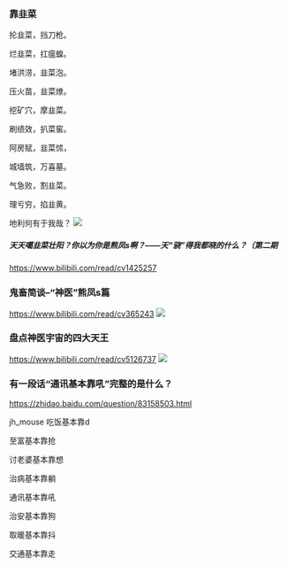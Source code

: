 ### 靠韭菜
抡韭菜，挡刀枪。

烂韭菜，扛瘟蝗。

堵洪涝，韭菜泡。

压火苗，韭菜燎。

挖矿穴，摩韭菜。

刷绩效，扒菜窖。

阿房赋，韭菜怵，

城墙筑，万喜墓。

气急败，割韭菜。

理亏穷，掐韭黄。

地利何有于我哉？
![](https://i0.hdslb.com/bfs/article/6a4a1cfecb4d9ceba7ba64bc32147c8ba2dca48a.jpg)
##### 天天噶韭菜壮阳？你以为你是熊凤s啊？——天“骁”得我都晓的什么？（第二期
https://www.bilibili.com/read/cv1425257

### 鬼畜简谈–“神医”熊凤s篇
https://www.bilibili.com/read/cv365243
![](https://i0.hdslb.com/bfs/article/22a01eba8d73c2552a7a061f40f2a96aa89ab67e.jpg)

### 盘点神医宇宙的四大天王
https://www.bilibili.com/read/cv5126737
![](https://i0.hdslb.com/bfs/article/d7645e5eae10322e80e34998c1a3560349520386.jpg)

### 有一段话“通讯基本靠吼”完整的是什么？
https://zhidao.baidu.com/question/83158503.html

jh_mouse
吃饭基本靠d

至富基本靠抢

讨老婆基本靠想

治病基本靠躺

通讯基本靠吼

治安基本靠狗

取暖基本靠抖

交通基本靠走
